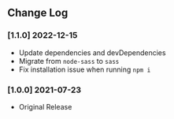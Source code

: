 ## Change Log

### [1.1.0] 2022-12-15

- Update dependencies and devDependencies
- Migrate from `node-sass` to `sass`
- Fix installation issue when running `npm i`

### [1.0.0] 2021-07-23

- Original Release
